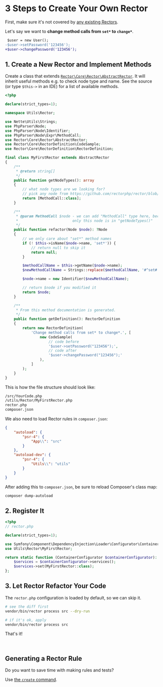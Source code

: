 

# 3 Steps to Create Your Own Rector

First, make sure it's not covered by [any existing Rectors](/docs/rector_rules_overview.md).

Let's say we want to **change method calls from `set*` to `change*`**.

```diff
 $user = new User();
-$user->setPassword('123456');
+$user->changePassword('123456');
```

## 1. Create a New Rector and Implement Methods

Create a class that extends [`Rector\Core\Rector\AbstractRector`](/src/Rector/AbstractRector.php). It will inherit useful methods e.g. to check node type and name. See the source (or type `$this->` in an IDE) for a list of available methods.

```php
<?php

declare(strict_types=1);

namespace Utils\Rector;

use Nette\Utils\Strings;
use PhpParser\Node;
use PhpParser\Node\Identifier;
use PhpParser\Node\Expr\MethodCall;
use Rector\Core\Rector\AbstractRector;
use Rector\Core\RectorDefinition\CodeSample;
use Rector\Core\RectorDefinition\RectorDefinition;

final class MyFirstRector extends AbstractRector
{
    /**
     * @return string[]
     */
    public function getNodeTypes(): array
    {
        // what node types are we looking for?
        // pick any node from https://github.com/rectorphp/rector/blob/master/docs/nodes_overview.md
        return [MethodCall::class];
    }

    /**
     * @param MethodCall $node - we can add "MethodCall" type here, because
     *                         only this node is in "getNodeTypes()"
     */
    public function refactor(Node $node): ?Node
    {
        // we only care about "set*" method names
        if (! $this->isName($node->name, 'set*')) {
            // return null to skip it
            return null;
        }

        $methodCallName = $this->getName($node->name);
        $newMethodCallName = Strings::replace($methodCallName, '#^set#', 'change');

        $node->name = new Identifier($newMethodCallName);

        // return $node if you modified it
        return $node;
    }

    /**
     * From this method documentation is generated.
     */
    public function getDefinition(): RectorDefinition
    {
        return new RectorDefinition(
            'Change method calls from set* to change*.', [
                new CodeSample(
                    // code before
                    '$user->setPassword("123456");',
                    // code after
                    '$user->changePassword("123456");'
                ),
            ]
        );
    }
}
```

This is how the file structure should look like:

```bash
/src/YourCode.php
/utils/Rector/MyFirstRector.php
rector.php
composer.json
```

We also need to load Rector rules in `composer.json`:

```json
{
    "autoload": {
        "psr-4": {
            "App\\": "src"
        }
    },
    "autoload-dev": {
        "psr-4": {
            "Utils\\": "utils"
        }
    }
}
```

After adding this to `composer.json`, be sure to reload Composer's class map:

```bash
composer dump-autoload
```

## 2. Register It

```php
<?php
// rector.php

declare(strict_types=1);

use Symfony\Component\DependencyInjection\Loader\Configurator\ContainerConfigurator;
use Utils\Rector\MyFirstRector;

return static function (ContainerConfigurator $containerConfigurator): void {
    $services = $containerConfigurator->services();
    $services->set(MyFirstRector::class);
};
```

## 3. Let Rector Refactor Your Code

The `rector.php` configuration is loaded by default, so we can skip it.

```bash
# see the diff first
vendor/bin/rector process src --dry-run

# if it's ok, apply
vendor/bin/rector process src
```

That's it!

<br>

## Generating a Rector Rule

Do you want to save time with making rules and tests?

Use [the `create` command](/docs/rector_recipe.md).
